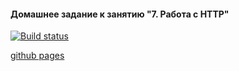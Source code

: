 #### Домашнее задание к занятию "7. Работа с HTTP"

[![Build status](https://ci.appveyor.com/api/projects/status/tbmqj23d33aaak8e?svg=true)](https://ci.appveyor.com/project/oksana-danilova/ahj-hw-http-frontend)

[github pages](https://oksana-danilova.github.io/ahj-hw-http-frontend/)

